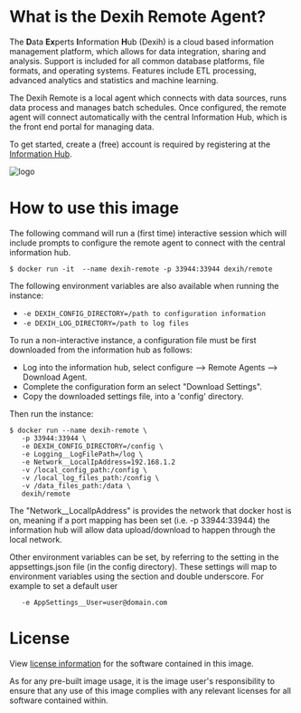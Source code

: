 # What is the Dexih Remote Agent?

The **D**ata **Ex**perts **I**nformation **H**ub (Dexih) is a cloud based information management platform, which allows for data integration, sharing and analysis.  Support is included for all common database platforms, file formats, and operating systems.  Features include ETL processing, advanced analytics and statistics and machine learning.

The Dexih Remote is a local agent which connects with data sources, runs data process and manages batch schedules.  Once configured, the remote agent will connect automatically with the central Information Hub, which is the front end portal for managing data.

To get started, create a (free) account is required by registering at the [Information Hub](https://dexih.dataexpertsgroup.com).    

![logo](http://dataexpertsgroup.com/img/dex_web_logo.png)

# How to use this image

The following command will run a (first time) interactive session which will include prompts to configure the remote agent to connect with the central information hub.

```console
$ docker run -it  --name dexih-remote -p 33944:33944 dexih/remote
```

The following environment variables are also available when running the instance:

-	`-e DEXIH_CONFIG_DIRECTORY=/path to configuration information`
-	`-e DEXIH_LOG_DIRECTORY=/path to log files`

To run a non-interactive instance, a configuration file must be first downloaded from the information hub as follows:

- Log into the information hub, select configure --> Remote Agents --> Download Agent.
- Complete the configuration form an select "Download Settings".
- Copy the downloaded settings file, into a 'config' directory.

Then run the instance:
```console
$ docker run --name dexih-remote \
   -p 33944:33944 \
   -e DEXIH_CONFIG_DIRECTORY=/config \
   -e Logging__LogFilePath=/log \
   -e Network__LocalIpAddress=192.168.1.2
   -v /local_config_path:/config \
   -v /local_log_files_path:/config \
   -v /data_files_path:/data \
   dexih/remote
```

The "Network__LocalIpAddress" is provides the network that docker host is on, meaning if a port mapping has been set (i.e. -p 33944:33944) the information hub will allow data upload/download to happen through the local network.

Other environment variables can be set, by referring to the setting in the appsettings.json file (in the config directory).  These settings will map to environment variables using the section and double underscore.  For example to set a default user
```console
   -e AppSettings__User=user@domain.com
```

# License

View [license information](https://dexih.dataexpertsgroup.com/auth/terms) for the software contained in this image.

As for any pre-built image usage, it is the image user's responsibility to ensure that any use of this image complies with any relevant licenses for all software contained within.
